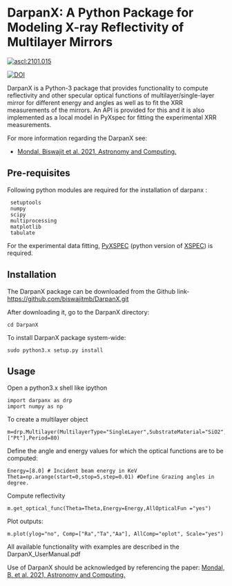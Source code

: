 # DarpanX: A Python Package for Modeling X-ray Reflectivity of Multilayer Mirrors
<a href="https://ascl.net/2101.015"><img src="https://img.shields.io/badge/ascl-2101.015-blue.svg?colorB=262255" alt="ascl:2101.015" /></a>

[![DOI](https://zenodo.org/badge/DOI/10.5281/zenodo.7220886.svg)](https://doi.org/10.5281/zenodo.7220886)

DarpanX is a Python-3 package that provides functionality to compute reflectivity and other specular optical functions of multilayer/single-layer mirror for different energy and angles as well as to fit the XRR measurements of the mirrors. An  API  is  provided  for  this and it is also implemented as a local model in PyXspec for  fitting  the experimental XRR measurements. 

For more information regarding the DarpanX see:
* [Mondal, Biswajit et al. 2021, Astronomy and Computing.](https://doi.org/10.1016/j.ascom.2020.100446)


## Pre-requisites

Following python modules are required for the installation of darpanx :

```
 setuptools
 numpy
 scipy
 multiprocessing
 matplotlib
 tabulate
```

For the experimental data fitting, [PyXSPEC](https://heasarc.gsfc.nasa.gov/xanadu/xspec/python/html/index.html) (python version of [XSPEC](https://heasarc.gsfc.nasa.gov/xanadu/xspec/)) is required.

## Installation
The DarpanX package can be downloaded from the Github link-
https://github.com/biswajitmb/DarpanX.git 

After downloading it, go to the DarpanX directory:

```
cd DarpanX
```

To install DarpanX package system-wide:

```
sudo python3.x setup.py install
```

## Usage

Open a python3.x shell like ipython

```
import darpanx as drp
import numpy as np
```

To create a multilayer object

```
m=drp.Multilayer(MultilayerType="SingleLayer",SubstrateMaterial="SiO2",LayerMaterial=["Pt"],Period=80)
```

Define the angle and energy values for which the optical functions are to be computed:

```
Energy=[8.0] # Incident beam energy in KeV
Theta=np.arange(start=0,stop=5,step=0.01) #Define Grazing angles in degree.
```

Compute reflectivity

```
m.get_optical_func(Theta=Theta,Energy=Energy,AllOpticalFun ="yes")
```

Plot outputs:

```
m.plot(ylog="no", Comp=["Ra","Ta","Aa"], AllComp="oplot", Scale="yes")
```

All available functionality with examples are described in the DarpanX_UserManual.pdf

Use of DarpanX should be acknowledged by referencing the paper:
[Mondal, B. et al. 2021, Astronomy and Computing.](https://doi.org/10.1016/j.ascom.2020.100446)






